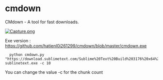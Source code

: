 # cmdown
CMdown - A tool for fast downloads.

 [![Capture.png](https://i.postimg.cc/4NrxH31J/Capture.png)](https://postimg.cc/qzxT94YY)

Exe version : https://github.com/hatienl0i261299/cmdown/blob/master/cmdown.exe

```
  python cmdown.py "https://download.sublimetext.com/Sublime%20Text%20Build%203176%20x64%20Setup.exe" sublinetext.exe -c 10
```
You can change the value -c for the chunk count
